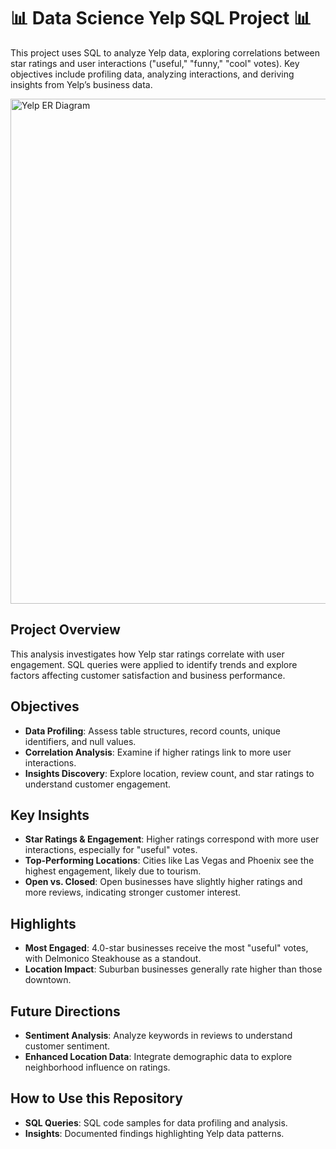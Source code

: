 # 📊 Data Science Yelp SQL Project 📊

This project uses SQL to analyze Yelp data, exploring correlations between star ratings and user interactions ("useful," "funny," "cool" votes). Key objectives include profiling data, analyzing interactions, and deriving insights from Yelp’s business data.

<img width="808" alt="Yelp ER Diagram" src="https://github.com/Shanabunga/SQL_Data_Science_Project_Yelp_SW/assets/67124092/fed44211-e207-4540-8cfb-c4ab79facb07">

## **Project Overview**
This analysis investigates how Yelp star ratings correlate with user engagement. SQL queries were applied to identify trends and explore factors affecting customer satisfaction and business performance.

## **Objectives**
- **Data Profiling**: Assess table structures, record counts, unique identifiers, and null values.
- **Correlation Analysis**: Examine if higher ratings link to more user interactions.
- **Insights Discovery**: Explore location, review count, and star ratings to understand customer engagement.

## **Key Insights**
- **Star Ratings & Engagement**: Higher ratings correspond with more user interactions, especially for "useful" votes.
- **Top-Performing Locations**: Cities like Las Vegas and Phoenix see the highest engagement, likely due to tourism.
- **Open vs. Closed**: Open businesses have slightly higher ratings and more reviews, indicating stronger customer interest.

## **Highlights**
- **Most Engaged**: 4.0-star businesses receive the most "useful" votes, with Delmonico Steakhouse as a standout.
- **Location Impact**: Suburban businesses generally rate higher than those downtown.

## **Future Directions**
- **Sentiment Analysis**: Analyze keywords in reviews to understand customer sentiment.
- **Enhanced Location Data**: Integrate demographic data to explore neighborhood influence on ratings.

## **How to Use this Repository**
- **SQL Queries**: SQL code samples for data profiling and analysis.
- **Insights**: Documented findings highlighting Yelp data patterns.

